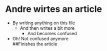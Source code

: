 Andre wirtes an article
=======================
* By writing anything on this file
  * And then writes a bit more
    * And becomes confused
* Oh! Not confused anymore  
##Finishes the article
